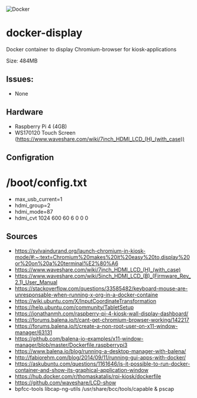![Docker](https://github.com/Kipjr/docker-display/workflows/Docker/badge.svg)
# docker-display
Docker container to display Chromium-browser for kiosk-applications

Size:  484MB

## Issues:

- None

## Hardware
- Raspberry Pi 4 (4GB)
- WS170120 Touch Screen (https://www.waveshare.com/wiki/7inch_HDMI_LCD_(H)_(with_case))

## Configration

# /boot/config.txt

- max_usb_current=1
- hdmi_group=2
- hdmi_mode=87
- hdmi_cvt 1024 600 60 6 0 0 0



## Sources


- https://sylvaindurand.org/launch-chromium-in-kiosk-mode/#:~:text=Chromium%20makes%20it%20easy%20to,display%20or%20on%20a%20terminal%E2%80%A6
- https://www.waveshare.com/wiki/7inch_HDMI_LCD_(H)_(with_case)
- https://www.waveshare.com/wiki/5inch_HDMI_LCD_(B)_(Firmware_Rev_2.1)_User_Manual
- https://stackoverflow.com/questions/33585482/keyboard-mouse-are-unresponsable-when-running-x-org-in-a-docker-containe
- https://wiki.ubuntu.com/X/InputCoordinateTransformation
- https://help.ubuntu.com/community/TabletSetup
- https://jonathanmh.com/raspberry-pi-4-kiosk-wall-display-dashboard/
- https://forums.balena.io/t/cant-get-chromium-browser-working/142217
- https://forums.balena.io/t/create-a-non-root-user-on-x11-window-manager/63131 
- https://github.com/balena-io-examples/x11-window-manager/blob/master/Dockerfile.raspberrypi3
- https://www.balena.io/blog/running-a-desktop-manager-with-balena/
- http://fabiorehm.com/blog/2014/09/11/running-gui-apps-with-docker/
- https://askubuntu.com/questions/1161646/is-it-possible-to-run-docker-container-and-show-its-graphical-application-window
- https://hub.docker.com/r/thomaskatalis/rpi-kiosk/dockerfile
- https://github.com/waveshare/LCD-show
- bpfcc-tools libcap-ng-utils  /usr/share/bcc/tools/capable & pscap
  
